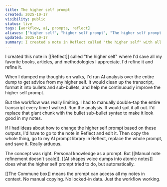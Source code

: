 ```yaml
---
title: The higher self prompt
created: 2025-10-17
visibility: public
status: live
tags: [workflow, ai, prompts, reflect]
aliases: ["higher self", "higher self prompt", "The higher self prompt in Reflect"]
updated: 2025-10-17
summary: I created a note in Reflect called "the higher self" with all my favorite books, articles, and methodologies. I'd run AI analysis over my voice dumps to get advice from my higher self and refine the prompt over time.
---
```


I created this note in [[Reflect]] called "the higher self" where I'd save all my favorite books, articles, and methodologies I appreciate. I'd refine it and refine it.

When I dumped my thoughts on walks, I'd run AI analysis over the entire dump to get advice from my higher self. It would clean up the transcript, format it into bullets and sub-bullets, and help me continuously improve the higher self prompt.

But the workflow was really limiting. I had to manually double-tap the entire transcript every time I walked. Run the analysis. It would spit it all out. I'd replace that giant chunk with the bullet sub-bullet syntax to make it look good in my notes.

If I had ideas about how to change the higher self prompt based on these outputs, I'd have to go to the note in Reflect and edit it. Then copy the whole thing, go to my AI prompt library in Reflect, replace the whole prompt, and save it. Really arduous.

The concept was right. Personal knowledge as a prompt. But [[Manual note refinement doesn't scale]]. [[AI shapes voice dumps into atomic notes]] does what the higher self prompt tried to do, but automatically.

[[The Commune box]] means the prompt can access all my notes in context. No manual copying. No locked-in data. Just the workflow working.
